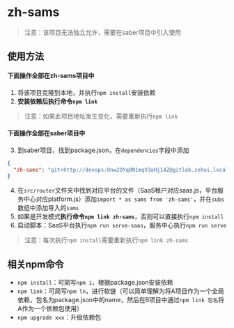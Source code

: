 # zh-sams
> 注意：该项目无法独立允许，需要在saber项目中引入使用

## 使用方法
#### 下面操作全部在zh-sams项目中
1. 将该项目克隆到本地，并执行`npm install`安装依赖
2. **安装依赖后执行命令`npm link`**
> 注意：如果此项目地址发生变化，需要重新执行`npm link`

#### 下面操作全部在saber项目中
3. 到saber项目，找到package.json，在`dependencies`字段中添加
```json
{
  "zh-sams": "git+http://devops:Onw2OYq0N1mqV3aHj14Z@gitlab.zehui.local/front-end/zh-sams.git#master"
}
```
4. 在`src/router`文件夹中找到对应平台的文件（SaaS租户对应saas.js，平台服务中心对应platform.js）添加`import * as sams from 'zh-sams'`，并在`subs`数组中添加导入的`sams`
5. 如果是开发模式**执行命令`npm link zh-sams`**，否则可以直接执行`npm install`
6. 启动脚本：SaaS平台执行`npm run serve-saas`，服务中心执行`npm run serve`
> 注意：每次执行`npm install`需要重新执行`npm link zh-sams`

## 相关npm命令
- `npm install`：可简写`npm i`，根据package.json安装依赖
- `npm link`：可简写`npm ln`，进行软链（可以简单理解为将A项目作为一个全局依赖，包名为package.json中的name，然后在B项目中通过`npm link 包名`将A作为一个依赖包使用）
- `npm upgrade xxx`：升级依赖包